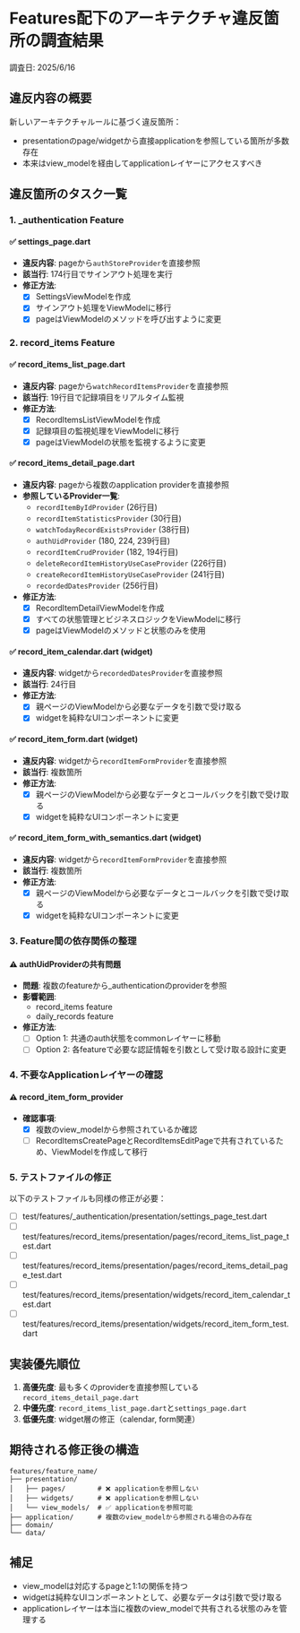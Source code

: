 # Features配下のアーキテクチャ違反箇所の調査結果

調査日: 2025/6/16

## 違反内容の概要

新しいアーキテクチャルールに基づく違反箇所：

- presentationのpage/widgetから直接applicationを参照している箇所が多数存在
- 本来はview_modelを経由してapplicationレイヤーにアクセスすべき

## 違反箇所のタスク一覧

### 1. **_authentication Feature**

#### ✅ settings_page.dart

- **違反内容**: pageから`authStoreProvider`を直接参照
- **該当行**: 174行目でサインアウト処理を実行
- **修正方法**:
  - [x] SettingsViewModelを作成
  - [x] サインアウト処理をViewModelに移行
  - [x] pageはViewModelのメソッドを呼び出すように変更

### 2. **record_items Feature**

#### ✅ record_items_list_page.dart

- **違反内容**: pageから`watchRecordItemsProvider`を直接参照
- **該当行**: 19行目で記録項目をリアルタイム監視
- **修正方法**:
  - [x] RecordItemsListViewModelを作成
  - [x] 記録項目の監視処理をViewModelに移行
  - [x] pageはViewModelの状態を監視するように変更

#### ✅ record_items_detail_page.dart

- **違反内容**: pageから複数のapplication providerを直接参照
- **参照しているProvider一覧**:
  - `recordItemByIdProvider` (26行目)
  - `recordItemStatisticsProvider` (30行目)
  - `watchTodayRecordExistsProvider` (38行目)
  - `authUidProvider` (180, 224, 239行目)
  - `recordItemCrudProvider` (182, 194行目)
  - `deleteRecordItemHistoryUseCaseProvider` (226行目)
  - `createRecordItemHistoryUseCaseProvider` (241行目)
  - `recordedDatesProvider` (256行目)
- **修正方法**:
  - [x] RecordItemDetailViewModelを作成
  - [x] すべての状態管理とビジネスロジックをViewModelに移行
  - [x] pageはViewModelのメソッドと状態のみを使用

#### ✅ record_item_calendar.dart (widget)

- **違反内容**: widgetから`recordedDatesProvider`を直接参照
- **該当行**: 24行目
- **修正方法**:
  - [x] 親ページのViewModelから必要なデータを引数で受け取る
  - [x] widgetを純粋なUIコンポーネントに変更

#### ✅ record_item_form.dart (widget)

- **違反内容**: widgetから`recordItemFormProvider`を直接参照
- **該当行**: 複数箇所
- **修正方法**:
  - [x] 親ページのViewModelから必要なデータとコールバックを引数で受け取る
  - [x] widgetを純粋なUIコンポーネントに変更

#### ✅ record_item_form_with_semantics.dart (widget)

- **違反内容**: widgetから`recordItemFormProvider`を直接参照
- **該当行**: 複数箇所
- **修正方法**:
  - [x] 親ページのViewModelから必要なデータとコールバックを引数で受け取る
  - [x] widgetを純粋なUIコンポーネントに変更

### 3. **Feature間の依存関係の整理**

#### ⚠️ authUidProviderの共有問題

- **問題**: 複数のfeatureから_authenticationのproviderを参照
- **影響範囲**:
  - record_items feature
  - daily_records feature
- **修正方法**:
  - [ ] Option 1: 共通のauth状態をcommonレイヤーに移動
  - [ ] Option 2: 各featureで必要な認証情報を引数として受け取る設計に変更

### 4. **不要なApplicationレイヤーの確認**

#### ⚠️ record_item_form_provider

- **確認事項**:
  - [x] 複数のview_modelから参照されているか確認
  - [ ] RecordItemsCreatePageとRecordItemsEditPageで共有されているため、ViewModelを作成して移行

### 5. **テストファイルの修正**

以下のテストファイルも同様の修正が必要：

- [ ] test/features/_authentication/presentation/settings_page_test.dart
- [ ] test/features/record_items/presentation/pages/record_items_list_page_test.dart
- [ ] test/features/record_items/presentation/pages/record_items_detail_page_test.dart
- [ ] test/features/record_items/presentation/widgets/record_item_calendar_test.dart
- [ ] test/features/record_items/presentation/widgets/record_item_form_test.dart

## 実装優先順位

1. **高優先度**: 最も多くのproviderを直接参照している`record_items_detail_page.dart`
2. **中優先度**: `record_items_list_page.dart`と`settings_page.dart`
3. **低優先度**: widget層の修正（calendar, form関連）

## 期待される修正後の構造

```
features/feature_name/
├── presentation/
│   ├── pages/        # ❌ applicationを参照しない
│   ├── widgets/      # ❌ applicationを参照しない
│   └── view_models/  # ✅ applicationを参照可能
├── application/      # 複数のview_modelから参照される場合のみ存在
├── domain/
└── data/
```

## 補足

- view_modelは対応するpageと1:1の関係を持つ
- widgetは純粋なUIコンポーネントとして、必要なデータは引数で受け取る
- applicationレイヤーは本当に複数のview_modelで共有される状態のみを管理する
